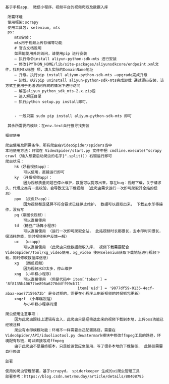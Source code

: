 
`基于手机app， 微信小程序，视频平台的视频爬取及数据入库`
     
     所需环境
     使用框架:scrapy
     使用工具包: selenium, mts
     ps:
        mts安装：
        mts用于视频上传存储等功能
        # 官方文档说明
        如果能使用外网访问，请使用pip 进行安装
        – 执行命令install aliyun-python-sdk-mts 进行安装
        – 修改$PYTHON_HOME/lib/site-packages/aliyunsdkcore/endpoint.xml文件，找到Mts标签 项，填入实际的DomainName地址
        – 升级。执行pip install aliyun-python-sdk-mts –upgrade完成升级
        – 卸载。执行pip uninstall aliyun-python-sdk-mts完成卸载 通过源码安装，该方式主要用于无法访问外网的情况下进行访问
        – 解压aliyun_python_sdk_mts-2.x.zip包
        – 进入解压目录
        – 执行python setup.py install即可。
        
        
        - 一般只需 sudo pip install aliyun-python-sdk-mts 即可
       
     其余所需要的模块：在env.text自行搜寻找安装

`框架使用`
 
    爬虫使用及所需条件，所有爬虫在VideoSpider/spiders当中
    本地使用方法：只需在 VideoSpider/start.py 文件中把 cmdline.execute("scrapy crawl {输入想要启动爬虫的名字}".split()) 右键运行即可
    爬虫状况：
        hk（好看视频app）：
            可以使用，直接运行即可
        ky （开眼视频app）：
            因为视频质量问题已停止维护，数据可以提取出来，存在bug：视频下载，关于请求头，代理之类有一些校验，会导致无法下载视频 （此爬虫需求运行一次即可爬取其全站的信息）
        ppx （皮皮虾app）：
            因为视频都是竖屏不符合要求已经停止维护， 数据可以提取出来， 下载去水印等操作，没有写
        pq（票圈长视频）：
            可以直接使用
        td （糖豆广场舞小程序）
            可以直接使用 （运行一次即可爬取全站， 此站视频时长都很长，去水印时间很长，很消耗性能，同时视频用户反馈一般）
        uc  （ucapp）
            可以直接使用 （此爬虫只做数据爬取入库， 视频下载需要配合VideoSpider/Tool/xg_video使用，xg_video 使用selenium获取下载地址进行视频下载，同时修改数据库信息）
        xg  （西瓜视频）
            因为视频水印太多，停止维护
        xng （小年糕小程序）
            可以直接使用 （但是代码中 item['token'] = '8f8135b40677be896a6270ddff99cb71'
                                    item['uid'] = '9077df59-0135-4ecf-abaa-eae77159673b' 是会过期的，需要在小程序上刷新视频的时候抓包更新）
        xngzf （小年糕祝福）
            与小年糕小程序同理
            
    爬虫使用注意事项：
        因为此爬虫跟线上逻辑有出入，此爬虫只是把筛选出来的视频下载到本地，上传oss功能已经被注释
        爬虫有水印模糊功能：环境不一样需要自己配置路径，需要在VideoSpider/API/iduoliaotool.py dewatermark模块中修改ffmpeg工具的路径，环境配有软链，可以直接写成ffmpeg
        由于此爬虫不是最终版本，只是给运营应急使用，写了很多本地的下载路径， 此路径需要自行修改
        
    

`部署`
    
    使用的爬虫管理部署，基于scrapyd， spiderkeeper 生成的ui爬虫管理工具
    部署参考：https://blog.csdn.net/mouday/article/details/80408795
